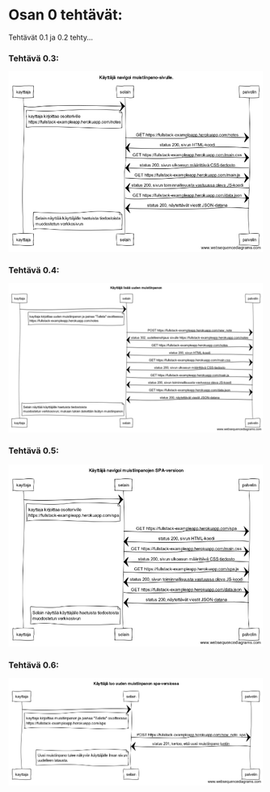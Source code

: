 # Osan 0 tehtävät:
Tehtävät 0.1 ja 0.2 tehty...  

### Tehtävä 0.3:
![Tehtävä 0.3](https://github.com/eeropu/hy_fullstackopen/blob/master/teht%C3%A4v%C3%A4t/osa_0/images/K%C3%A4ytt%C3%A4j%C3%A4%20navigoi%20muistiinpano-sivulle.png)

### Tehtävä 0.4:
![Tehtävä 0.4](https://github.com/eeropu/hy_fullstackopen/blob/master/teht%C3%A4v%C3%A4t/osa_0/images/K%C3%A4ytt%C3%A4j%C3%A4%20lis%C3%A4%C3%A4%20uuden%20muistiinpanon.png)

### Tehtävä 0.5:
![Tehtävä 0.5](https://github.com/eeropu/hy_fullstackopen/blob/master/teht%C3%A4v%C3%A4t/osa_0/images/K%C3%A4ytt%C3%A4j%C3%A4%20navigoi%20muistiinpanojen%20SPA-versioon.png)

### Tehtävä 0.6:
![Tehtävä 0.6](https://github.com/eeropu/hy_fullstackopen/blob/master/teht%C3%A4v%C3%A4t/osa_0/images/K%C3%A4ytt%C3%A4j%C3%A4%20luo%20uuden%20muistiinpanon%20spa-versiossa.png)
